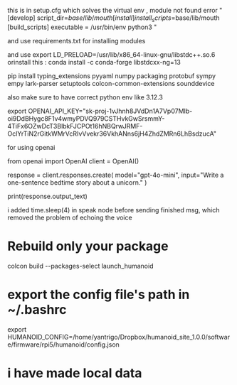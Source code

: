  this is in setup.cfg which solves the virtual env , module not found error "[develop]
script_dir=$base/lib/mouth
[install]
install_scripts=$base/lib/mouth
[build_scripts]
executable = /usr/bin/env python3
"

and use requirements.txt for installing modules

and use export LD_PRELOAD=/usr/lib/x86_64-linux-gnu/libstdc++.so.6
orinstall this : conda install -c conda-forge libstdcxx-ng=13


pip install typing_extensions pyyaml numpy packaging protobuf sympy empy lark-parser setuptools colcon-common-extensions sounddevice

also make sure to have correct python env like 3.12.3

export OPENAI_API_KEY="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"


for using openai 


from openai import OpenAI
client = OpenAI()

response = client.responses.create(
    model="gpt-4o-mini",
    input="Write a one-sentence bedtime story about a unicorn."
)

print(response.output_text)


i added time.sleep(4) in speak node before sending finished msg, which removed the problem of echoing the voice

# Rebuild only your package
colcon build --packages-select launch_humanoid

# export the config file's path in ~/.bashrc
export HUMANOID_CONFIG=/home/yantrigo/Dropbox/humanoid_site_1.0.0/software/firmware/rpi5/humanoid/config.json

# i have made local data

